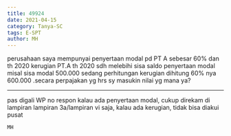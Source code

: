 ```yaml
---
title: 49924
date: 2021-04-15
category: Tanya-SC
tags: E-SPT
author: MH
---
```


perusahaan saya mempunyai penyertaan modal pd PT A sebesar 60% dan th 2020 kerugian PT.A th 2020 sdh melebihi sisa saldo penyertaan modal misal sisa modal 500.000 sedang perhitungan kerugian dihitung 60% nya 600.000 .secara perpajakan yg hrs sy masukin nilai yg mana ya?

---

pas digali WP no respon kalau ada penyertaan modal, cukup direkam di lampiran lampiran 3a/lampiran vi saja, kalau ada kerugian, tidak bisa diakui pusat

`MH`

